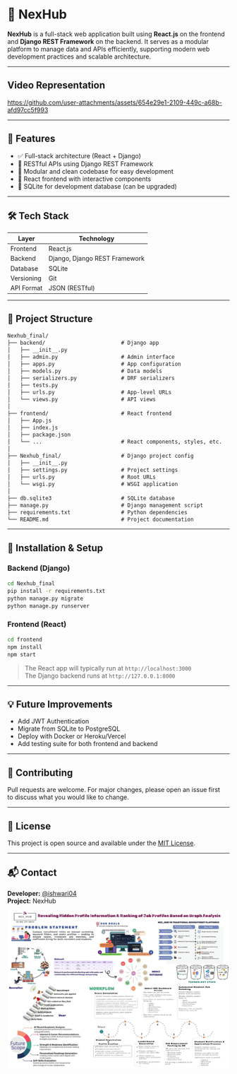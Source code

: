 # 🚀 NexHub

**NexHub** is a full-stack web application built using **React.js** on the frontend and **Django REST Framework** on the backend. It serves as a modular platform to manage data and APIs efficiently, supporting modern web development practices and scalable architecture.

---
## Video Representation


https://github.com/user-attachments/assets/654e29e1-2109-449c-a68b-afd97cc5f993



---
## 📌 Features

- ✅ Full-stack architecture (React + Django)
- 📡 RESTful APIs using Django REST Framework
- 🧩 Modular and clean codebase for easy development
- 🎨 React frontend with interactive components
- 📂 SQLite for development database (can be upgraded)

---

## 🛠️ Tech Stack

| Layer       | Technology              |
|-------------|--------------------------|
| Frontend    | React.js                 |
| Backend     | Django, Django REST Framework |
| Database    | SQLite                   |
| Versioning  | Git                      |
| API Format  | JSON (RESTful)           |

---

## 🚦 Project Structure

```
Nexhub_final/
├── backend/                        # Django app
│   ├── __init__.py
│   ├── admin.py                    # Admin interface
│   ├── apps.py                     # App configuration
│   ├── models.py                   # Data models
│   ├── serializers.py              # DRF serializers
│   ├── tests.py
│   ├── urls.py                     # App-level URLs
│   └── views.py                    # API views
│
├── frontend/                       # React frontend
│   ├── App.js
│   ├── index.js
│   ├── package.json
│   └── ...                         # React components, styles, etc.
│
├── Nexhub_final/                   # Django project config
│   ├── __init__.py
│   ├── settings.py                 # Project settings
│   ├── urls.py                     # Root URLs
│   └── wsgi.py                     # WSGI application
│
├── db.sqlite3                      # SQLite database
├── manage.py                       # Django management script
├── requirements.txt                # Python dependencies
└── README.md                       # Project documentation
```

---

## 🧪 Installation & Setup

### Backend (Django)

```bash
cd Nexhub_final
pip install -r requirements.txt
python manage.py migrate
python manage.py runserver
```

### Frontend (React)

```bash
cd frontend
npm install
npm start
```

> The React app will typically run at `http://localhost:3000`  
> The Django backend runs at `http://127.0.0.1:8000`

---

## 💡 Future Improvements

- Add JWT Authentication
- Migrate from SQLite to PostgreSQL
- Deploy with Docker or Heroku/Vercel
- Add testing suite for both frontend and backend

---

## 🤝 Contributing

Pull requests are welcome. For major changes, please open an issue first  
to discuss what you would like to change.

---

## 📄 License

This project is open source and available under the [MIT License](LICENSE).

---

## 📬 Contact

**Developer:** [@ishwari04](https://github.com/ishwari04)  
**Project:** NexHub


![Project Banner](https://github.com/ishwari04/NexHub/blob/main/446080979-6ec94fb0-29b0-44f5-b9cc-7207e668beb5.jpg?raw=true)
